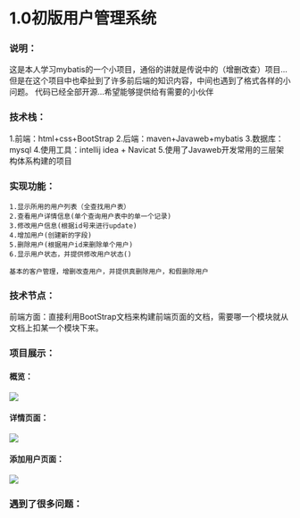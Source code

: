 # 1.0初版用户管理系统
### 说明：
这是本人学习mybatis的一个小项目，通俗的讲就是传说中的（增删改查）项目...
但是在这个项目中也牵扯到了许多前后端的知识内容，中间也遇到了格式各样的小问题。
代码已经全部开源...希望能够提供给有需要的小伙伴
### 技术栈：
1.前端：html+css+BootStrap
2.后端：maven+Javaweb+mybatis
3.数据库：mysql
4.使用工具：intellij idea + Navicat 
5.使用了Javaweb开发常用的三层架构体系构建的项目
### 实现功能：

    1.显示所用的用户列表（全查找用户表）
    2.查看用户详情信息(单个查询用户表中的单一个记录)
    3.修改用户信息(根据id号来进行update)
    4.增加用户(创建新的字段)
    5.删除用户(根据用户id来删除单个用户)
    6.显示用户状态，并提供修改用户状态()

    基本的客户管理，增删改查用户，并提供真删除用户，和假删除用户

### 技术节点：
前端方面：直接利用BootStrap文档来构建前端页面的文档，需要哪一个模块就从文档上扣某一个模块下来。


### 项目展示：
#### 概览：
![](http://p8i28834i.bkt.clouddn.com/TIM%E6%88%AA%E5%9B%BE20180929205003.png)

#### 详情页面：
![](http://p8i28834i.bkt.clouddn.com/%E6%9F%A5%E7%9C%8B%E7%94%A8%E6%88%B7%E8%AF%A6%E6%83%85%28%E5%8F%AF%E4%BF%AE%E6%94%B9%E4%BF%A1%E6%81%AF%29%E9%A1%B5%E9%9D%A2.png)

#### 添加用户页面：
![](http://p8i28834i.bkt.clouddn.com/%E6%B7%BB%E5%8A%A0%E7%94%A8%E6%88%B7%E9%A1%B5%E9%9D%A2.png)
### 遇到了很多问题：
